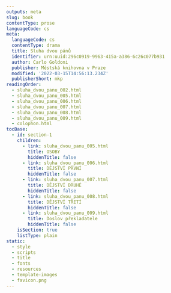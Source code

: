 ```yaml
---
outputs: meta
slug: book
contentType: prose
languageCode: cs
meta:
  languageCode: cs
  contentType: drama
  title: Sluha dvou pánů
  identifier: urn:uuid:296c0919-9963-415a-a386-6c26c077b931
  author: Carlo Goldoni
  publisher: Městská knihovna v Praze
  modified: '2022-03-15T14:56:13.234Z'
  publisherShort: mkp
readingOrder:
  - sluha_dvou_panu_002.html
  - sluha_dvou_panu_005.html
  - sluha_dvou_panu_006.html
  - sluha_dvou_panu_007.html
  - sluha_dvou_panu_008.html
  - sluha_dvou_panu_009.html
  - colophon.html
tocBase:
  - id: section-1
    children:
      - link: sluha_dvou_panu_005.html
        title: OSOBY
        hiddenTitle: false
      - link: sluha_dvou_panu_006.html
        title: DĚJSTVÍ PRVNÍ
        hiddenTitle: false
      - link: sluha_dvou_panu_007.html
        title: DĚJSTVÍ DRUHÉ
        hiddenTitle: false
      - link: sluha_dvou_panu_008.html
        title: DĚJSTVÍ TŘETÍ
        hiddenTitle: false
      - link: sluha_dvou_panu_009.html
        title: Doslov překladatele
        hiddenTitle: false
    isSection: true
    listType: plain
static:
  - style
  - scripts
  - title
  - fonts
  - resources
  - template-images
  - favicon.png
---
```

